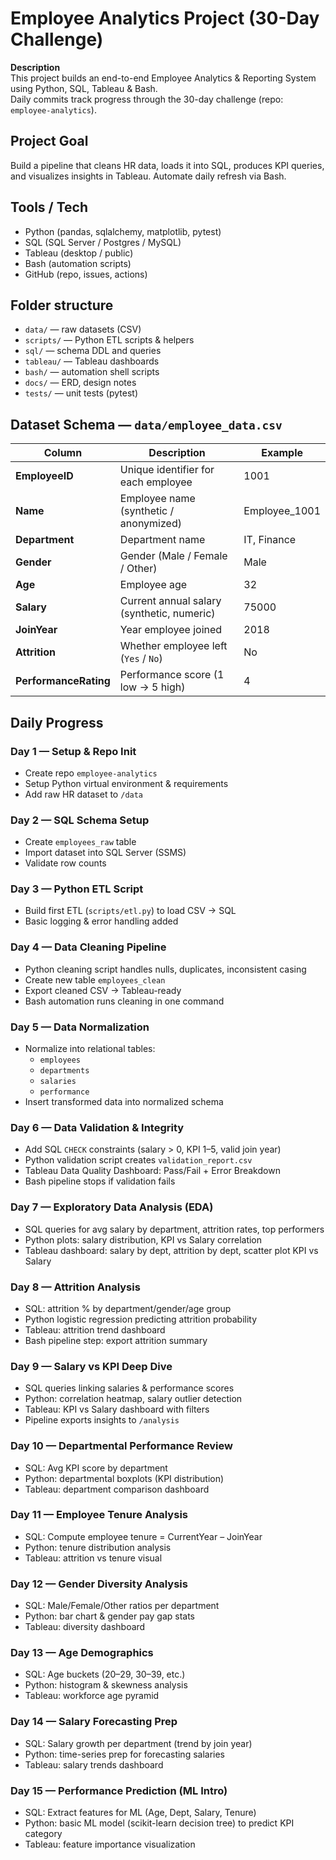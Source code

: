 # Employee Analytics Project (30-Day Challenge)

**Description**  
This project builds an end-to-end Employee Analytics & Reporting System using Python, SQL, Tableau & Bash.  
Daily commits track progress through the 30-day challenge (repo: `employee-analytics`).  

## Project Goal  
Build a pipeline that cleans HR data, loads it into SQL, produces KPI queries, and visualizes insights in Tableau. Automate daily refresh via Bash.  

## Tools / Tech  
- Python (pandas, sqlalchemy, matplotlib, pytest)  
- SQL (SQL Server / Postgres / MySQL)  
- Tableau (desktop / public)  
- Bash (automation scripts)  
- GitHub (repo, issues, actions)  

## Folder structure  
- `data/` — raw datasets (CSV)  
- `scripts/` — Python ETL scripts & helpers  
- `sql/` — schema DDL and queries  
- `tableau/` — Tableau dashboards  
- `bash/` — automation shell scripts  
- `docs/` — ERD, design notes  
- `tests/` — unit tests (pytest)  

## Dataset Schema — `data/employee_data.csv`

| Column              | Description                                              | Example        |
|---------------------|----------------------------------------------------------|----------------|
| **EmployeeID**      | Unique identifier for each employee                      | 1001           |
| **Name**            | Employee name (synthetic / anonymized)                   | Employee_1001  |
| **Department**      | Department name                                          | IT, Finance    |
| **Gender**          | Gender (Male / Female / Other)                           | Male           |
| **Age**             | Employee age                                             | 32             |
| **Salary**          | Current annual salary (synthetic, numeric)               | 75000          |
| **JoinYear**        | Year employee joined                                     | 2018           |
| **Attrition**       | Whether employee left (`Yes` / `No`)                     | No             |
| **PerformanceRating** | Performance score (1 low → 5 high)                    | 4              |

## Daily Progress

### Day 1 — Setup & Repo Init  
- Create repo `employee-analytics`  
- Setup Python virtual environment & requirements  
- Add raw HR dataset to `/data`  

### Day 2 — SQL Schema Setup  
- Create `employees_raw` table  
- Import dataset into SQL Server (SSMS)  
- Validate row counts  

### Day 3 — Python ETL Script  
- Build first ETL (`scripts/etl.py`) to load CSV → SQL  
- Basic logging & error handling added  

### Day 4 — Data Cleaning Pipeline  
- Python cleaning script handles nulls, duplicates, inconsistent casing  
- Create new table `employees_clean`  
- Export cleaned CSV → Tableau-ready  
- Bash automation runs cleaning in one command  

### Day 5 — Data Normalization  
- Normalize into relational tables:  
  - `employees`  
  - `departments`  
  - `salaries`  
  - `performance`  
- Insert transformed data into normalized schema  

### Day 6 — Data Validation & Integrity  
- Add SQL `CHECK` constraints (salary > 0, KPI 1–5, valid join year)  
- Python validation script creates `validation_report.csv`  
- Tableau Data Quality Dashboard: Pass/Fail + Error Breakdown  
- Bash pipeline stops if validation fails  

### Day 7 — Exploratory Data Analysis (EDA)  
- SQL queries for avg salary by department, attrition rates, top performers  
- Python plots: salary distribution, KPI vs Salary correlation  
- Tableau dashboard: salary by dept, attrition by dept, scatter plot KPI vs Salary  

### Day 8 — Attrition Analysis  
- SQL: attrition % by department/gender/age group  
- Python logistic regression predicting attrition probability  
- Tableau: attrition trend dashboard  
- Bash pipeline step: export attrition summary  

### Day 9 — Salary vs KPI Deep Dive  
- SQL queries linking salaries & performance scores  
- Python: correlation heatmap, salary outlier detection  
- Tableau: KPI vs Salary dashboard with filters  
- Pipeline exports insights to `/analysis`  

### Day 10 — Departmental Performance Review  
- SQL: Avg KPI score by department  
- Python: departmental boxplots (KPI distribution)  
- Tableau: department comparison dashboard  

### Day 11 — Employee Tenure Analysis  
- SQL: Compute employee tenure = CurrentYear – JoinYear  
- Python: tenure distribution analysis  
- Tableau: attrition vs tenure visual  

### Day 12 — Gender Diversity Analysis  
- SQL: Male/Female/Other ratios per department  
- Python: bar chart & gender pay gap stats  
- Tableau: diversity dashboard  

### Day 13 — Age Demographics  
- SQL: Age buckets (20–29, 30–39, etc.)  
- Python: histogram & skewness analysis  
- Tableau: workforce age pyramid  

### Day 14 — Salary Forecasting Prep  
- SQL: Salary growth per department (trend by join year)  
- Python: time-series prep for forecasting salaries  
- Tableau: salary trends dashboard  

### Day 15 — Performance Prediction (ML Intro)  
- SQL: Extract features for ML (Age, Dept, Salary, Tenure)  
- Python: basic ML model (scikit-learn decision tree) to predict KPI category  
- Tableau: feature importance visualization  